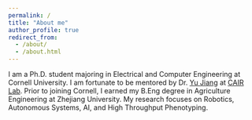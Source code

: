 ```yaml
---
permalink: /
title: "About me"
author_profile: true
redirect_from: 
  - /about/
  - /about.html
---
```


I am a Ph.D. student majoring in Electrical and Computer Engineering at Cornell University. I am fortunate to be mentored by Dr. [Yu Jiang](https://cals.cornell.edu/yu-jiang) at [CAIR Lab](https://cair.cals.cornell.edu/). Prior to joining Cornell, I earned my B.Eng degree in Agriculture Engineering at Zhejiang University. My research focuses on Robotics, Autonomous Systems, AI, and High Throughput Phenotyping.